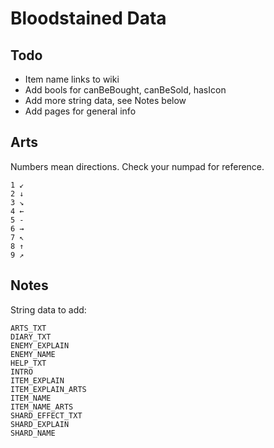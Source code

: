 # Bloodstained Data

## Todo

- Item name links to wiki
- Add bools for canBeBought, canBeSold, hasIcon
- Add more string data, see Notes below
- Add pages for general info

## Arts

Numbers mean directions. Check your numpad for reference.

```
1 ↙
2 ↓
3 ↘
4 ←
5 -
6 →
7 ↖
8 ↑
9 ↗
```

## Notes

String data to add:

```
ARTS_TXT
DIARY_TXT
ENEMY_EXPLAIN
ENEMY_NAME
HELP_TXT
INTRO
ITEM_EXPLAIN
ITEM_EXPLAIN_ARTS
ITEM_NAME
ITEM_NAME_ARTS
SHARD_EFFECT_TXT
SHARD_EXPLAIN
SHARD_NAME
```
